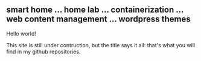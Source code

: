 
## smart home ... home lab ... containerization ... web content management ... wordpress themes  

Hello world!

This site is still under contruction, but the title says it all: that's what you will find in my github repositories.
